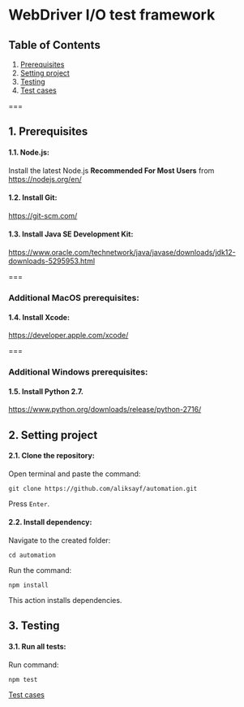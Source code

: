 # WebDriver I/O test framework
## Table of Contents
1. [Prerequisites](#prerequisites)
2. [Setting project](#runnig-project)
3. [Testing](#testing)
4. [Test cases](#cases)

===

<a name="prerequisites"></a>
## 1. Prerequisites
#### 1.1. Node.js:
Install the latest Node.js **Recommended For Most Users** from
https://nodejs.org/en/
#### 1.2. Install Git:
https://git-scm.com/
#### 1.3. Install Java SE Development Kit:
https://www.oracle.com/technetwork/java/javase/downloads/jdk12-downloads-5295953.html

===

### Additional MacOS prerequisites:
#### 1.4. Install Xcode:
https://developer.apple.com/xcode/

===

### Additional Windows prerequisites:
#### 1.5. Install Python 2.7.
https://www.python.org/downloads/release/python-2716/

<a name="runnig-project"></a>
## 2. Setting project
#### 2.1. Clone the repository:
Open terminal and paste the command:
````
git clone https://github.com/aliksayf/automation.git
````
Press `Enter`.

#### 2.2. Install dependency:
Navigate to the created folder:
````
cd automation
````
Run the command:
````
npm install
````
This action installs dependencies.

<a name="testing"></a>
## 3. Testing
#### 3.1. Run all tests:
Run command:
````
npm test
````

<a name="cases"></a>
<a href="https://docs.google.com/document/d/13006gG8A_o-Z68Ua2nKqvVYiPJiDGW_TyB8-rzF5h6s/edit?usp=sharing">Test cases</a>

